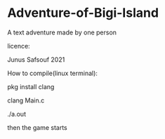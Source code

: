 # Adventure-of-Bigi-Island

A text adventure made by one person




licence:



Junus Safsouf 2021




How to compile(linux terminal):



pkg install clang



clang Main.c



./a.out




then the game starts





